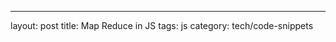 ---
layout: post
title: Map Reduce in JS
tags: js
category: tech/code-snippets

<script src="https://gist.github.com/selimslab/4aa7ce42a10dcd5ebc6e4ed7f9133c3a.js"></script>